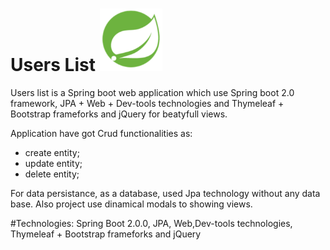 # Users List  <img src="images/spring-boot.png" width ="100" height="100" title = "Spring boot"/> 

Users list is a Spring boot web application which use Spring boot 2.0 framework, JPA + Web + Dev-tools technologies and Thymeleaf + Bootstrap frameforks and jQuery for beatyfull views. 

Application have got Crud functionalities as: 
  - create entity;
  - update entity;
  - delete entity;
  
For data persistance, as a database, used Jpa technology without any data base. Also project use dinamical modals to showing views.

#Technologies: Spring Boot 2.0.0, JPA, Web,Dev-tools technologies, Thymeleaf + Bootstrap frameforks and jQuery
